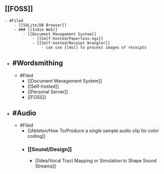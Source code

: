 ## [[FOSS]]
	- #Filed
		- [[SQLite/DB Browser]]
		- ### [[Indie Web]]
			- [[Document Management System]]
				- [[Self-hosted/Paperless-ngx]]
				- [[Self-hosted/Receipt Wrangler]]
					- can use [[4o]] to process images of receipts
- ## #Wordsmithing
	- #Filed
		- [[Document Management System]]
		- [[Self-hosted]]
		- [[Personal Server]]
		- [[FOSS]]
- ## #Audio
	- #Filed
		- [[Ableton/How To/Produce a single sample audio clip for color coding]]
		- ### [[Sound/Design]]
			- [[Idea/Vocal Tract Mapping or Simulation to Shape Sound Streams]]